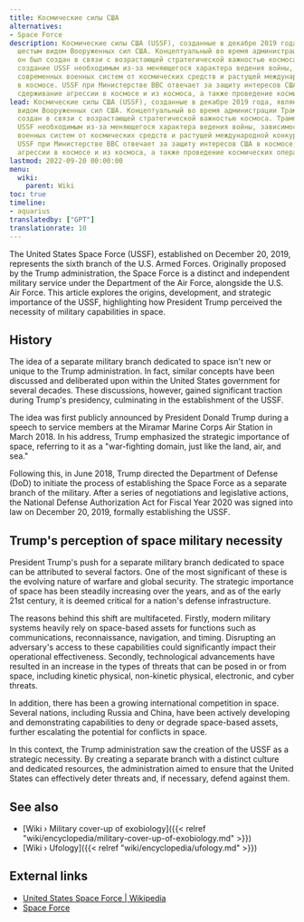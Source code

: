 ```yaml
---
title: Космические силы США
alternatives:
- Space Force
description: Космические силы США (USSF), созданные в декабре 2019 года, являются
  шестым видом Вооруженных сил США. Концептуальный во время администрации Трампа,
  он был создан в связи с возрастающей стратегической важностью космоса. Трамп считал
  создание USSF необходимым из-за меняющегося характера ведения войны, зависимости
  современных военных систем от космических средств и растущей международной конкуренции
  в космосе. USSF при Министерстве ВВС отвечает за защиту интересов США в космосе,
  сдерживание агрессии в космосе и из космоса, а также проведение космических операций.
lead: Космические силы США (USSF), созданные в декабре 2019 года, являются шестым
  видом Вооруженных сил США. Концептуальный во время администрации Трампа, он был
  создан в связи с возрастающей стратегической важностью космоса. Трамп считал создание
  USSF необходимым из-за меняющегося характера ведения войны, зависимости современных
  военных систем от космических средств и растущей международной конкуренции в космосе.
  USSF при Министерстве ВВС отвечает за защиту интересов США в космосе, сдерживание
  агрессии в космосе и из космоса, а также проведение космических операций.
lastmod: 2022-09-20 00:00:00
menu:
  wiki:
    parent: Wiki
toc: true
timeline:
- aquarius
translatedby: ["GPT"]
translationrate: 10
---
```


The United States Space Force (USSF), established on December 20, 2019, represents the sixth branch of the U.S. Armed Forces. Originally proposed by the Trump administration, the Space Force is a distinct and independent military service under the Department of the Air Force, alongside the U.S. Air Force. This article explores the origins, development, and strategic importance of the USSF, highlighting how President Trump perceived the necessity of military capabilities in space.

## History

The idea of a separate military branch dedicated to space isn't new or unique to the Trump administration. In fact, similar concepts have been discussed and deliberated upon within the United States government for several decades. These discussions, however, gained significant traction during Trump's presidency, culminating in the establishment of the USSF.

The idea was first publicly announced by President Donald Trump during a speech to service members at the Miramar Marine Corps Air Station in March 2018. In his address, Trump emphasized the strategic importance of space, referring to it as a "war-fighting domain, just like the land, air, and sea."

Following this, in June 2018, Trump directed the Department of Defense (DoD) to initiate the process of establishing the Space Force as a separate branch of the military. After a series of negotiations and legislative actions, the National Defense Authorization Act for Fiscal Year 2020 was signed into law on December 20, 2019, formally establishing the USSF.

## Trump's perception of space military necessity

President Trump's push for a separate military branch dedicated to space can be attributed to several factors. One of the most significant of these is the evolving nature of warfare and global security. The strategic importance of space has been steadily increasing over the years, and as of the early 21st century, it is deemed critical for a nation's defense infrastructure.

The reasons behind this shift are multifaceted. Firstly, modern military systems heavily rely on space-based assets for functions such as communications, reconnaissance, navigation, and timing. Disrupting an adversary's access to these capabilities could significantly impact their operational effectiveness. Secondly, technological advancements have resulted in an increase in the types of threats that can be posed in or from space, including kinetic physical, non-kinetic physical, electronic, and cyber threats.

In addition, there has been a growing international competition in space. Several nations, including Russia and China, have been actively developing and demonstrating capabilities to deny or degrade space-based assets, further escalating the potential for conflicts in space.

In this context, the Trump administration saw the creation of the USSF as a strategic necessity. By creating a separate branch with a distinct culture and dedicated resources, the administration aimed to ensure that the United States can effectively deter threats and, if necessary, defend against them.

## See also

- [Wiki › Military cover-up of exobiology]({{< relref "wiki/encyclopedia/military-cover-up-of-exobiology.md" >}})
- [Wiki › Ufology]({{< relref "wiki/encyclopedia/ufology.md" >}})

## External links

- [United States Space Force | Wikipedia](https://en.wikipedia.org/wiki/United_States_Space_Force)
- [Space Force](https://www.spaceforce.mil/)
